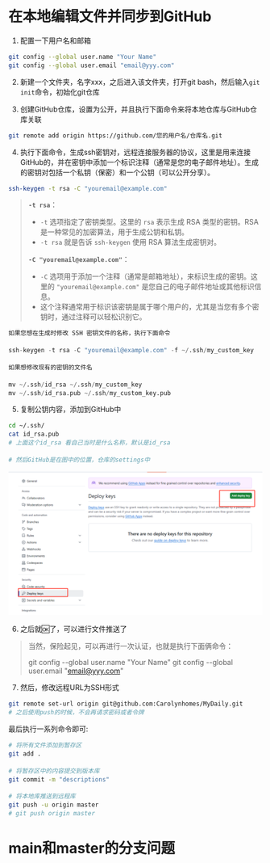 # 在本地编辑文件并同步到GitHub

1. 配置一下用户名和邮箱

```bash
git config --global user.name "Your Name"
git config --global user.email "email@yyy.com"
```



2. 新建一个文件夹，名字xxx，之后进入该文件夹，打开git bash，然后输入`git init`命令，初始化git仓库



3. 创建GitHub仓库，设置为公开，并且执行下面命令来将本地仓库与GitHub仓库关联

```bash
git remote add origin https://github.com/您的用户名/仓库名.git
```



4. 执行下面命令，生成ssh密钥对，远程连接服务器的协议，这里是用来连接GitHub的，并在密钥中添加一个标识注释（通常是您的电子邮件地址）。生成的密钥对包括一个私钥（保密）和一个公钥（可以公开分享）。

```bash
ssh-keygen -t rsa -C "youremail@example.com"
```

> **`-t rsa`**：
>
> - `-t` 选项指定了密钥类型。这里的 `rsa` 表示生成 RSA 类型的密钥。RSA 是一种常见的加密算法，用于生成公钥和私钥。
> - `-t rsa` 就是告诉 `ssh-keygen` 使用 RSA 算法生成密钥对。
>
> 
>
> **`-C "youremail@example.com"`**：
>
> - `-C` 选项用于添加一个注释（通常是邮箱地址），来标识生成的密钥。这里的 `"youremail@example.com"` 是您自己的电子邮件地址或其他标识信息。
> - 这个注释通常用于标识该密钥是属于哪个用户的，尤其是当您有多个密钥时，通过注释可以轻松识别它。

```python
如果您想在生成时修改 SSH 密钥文件的名称，执行下面命令

ssh-keygen -t rsa -C "youremail@example.com" -f ~/.ssh/my_custom_key

如果想修改现有的密钥的文件名

mv ~/.ssh/id_rsa ~/.ssh/my_custom_key
mv ~/.ssh/id_rsa.pub ~/.ssh/my_custom_key.pub
```



5.  复制公钥内容，添加到GitHub中

```bash
cd ~/.ssh/
cat id_rsa.pub
# 上面这个id_rsa 看自己当时是什么名称，默认是id_rsa

# 然后GitHub是在图中的位置，仓库的settings中
```

![image-20250302185745908](git基本操作.assets/image-20250302185745908.png)



6. 之后就🆗了，可以进行文件推送了

> 当然，保险起见，可以再进行一次认证，也就是执行下面俩命令：
>
> git config --global user.name "Your Name"
> git config --global user.email "email@yyy.com"



7. 然后，修改远程URL为SSH形式

```bash
git remote set-url origin git@github.com:Carolynhomes/MyDaily.git
# 之后使用push的时候，不会再请求密码或者令牌
```



最后执行一系列命令即可:

```bash
# 将所有文件添加到暂存区
git add .

# 将暂存区中的内容提交到版本库
git commit -m "descriptions"

# 将本地库推送到远程库
git push -u origin master
# git push origin master
```

# main和master的分支问题
